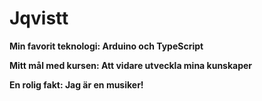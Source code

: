# Jqvistt

**Min favorit teknologi: Arduino och TypeScript**

**Mitt mål med kursen: Att vidare utveckla mina kunskaper** 

**En rolig fakt: Jag är en musiker!**
